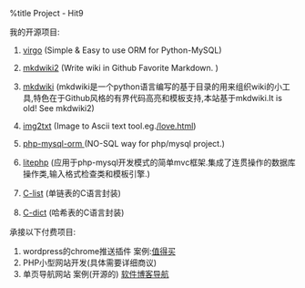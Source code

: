 %title Project - Hit9

我的开源项目:

1. [virgo](http://virgo.readthedocs.org/) (Simple & Easy to use ORM for Python-MySQL)

1. [mkdwiki2](https://github.com/hit9/mkdwiki2) (Write wiki in Github Favorite Markdown. )

1. [mkdwiki](../wiki/mkdwiki/index.html) (mkdwiki是一个python语言编写的基于目录的用来组织wiki的小工具,特色在于Github风格的有界代码高亮和模板支持,本站基于mkdwiki.It is old! See mkdwiki2)

1. [img2txt](https://github.com/hit9/img2txt) (Image to Ascii text tool.eg.[/love.html](/img2txt.html))

1. [php-mysql-orm ](../wiki/php-mysql-orm) (NO-SQL way for php/mysql project.)

1. [litephp](../wiki/litephp) (应用于php-mysql开发模式的简单mvc框架.集成了连贯操作的数据库操作类,输入格式检查类和模板引擎.)

1. [C-list](../wiki/C-list) (单链表的C语言封装)

1. [C-dict](https://github.com/hit9/C-dict) (哈希表的C语言封装)

承接以下付费项目:

1. wordpress的chrome推送插件 案例:[值得买](http://www.zdmai.cn/2106.html)
2. PHP小型网站开发(具体需要详细商议)
3. 单页导航网站 案例(开源的) [软件博客导航](http://www.hit9.net/daohang)
